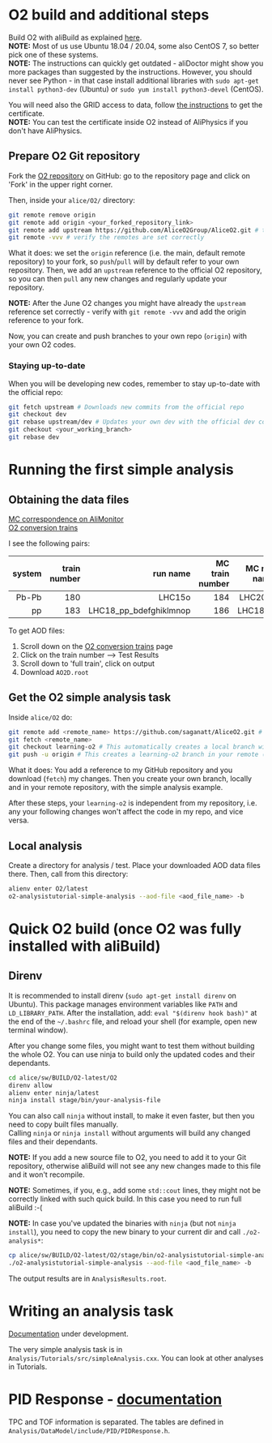 # O2 build and additional steps

Build O2 with aliBuild as explained [here](https://alice-doc.github.io/alice-analysis-tutorial/building/).<br>
**NOTE:** Most of us use Ubuntu 18.04 / 20.04, some also CentOS 7, so better pick one of these systems.<br>
**NOTE:** The instructions can quickly get outdated - aliDoctor might show you more packages than suggested by the instructions. However, you should never see Python - in that case install additional libraries with `sudo apt-get install python3-dev` (Ubuntu) or `sudo yum install python3-devel` (CentOS).

You will need also the GRID access to data, follow [the instructions](https://alice-doc.github.io/alice-analysis-tutorial/start/cert.html) to get the certificate.<br>
**NOTE:** You can test the certificate inside O2 instead of AliPhysics if you don't have AliPhysics.

## Prepare O2 Git repository

Fork the [O2 repository](https://github.com/AliceO2Group/AliceO2) on GitHub: go to the repository page and click on 'Fork' in the upper right corner.

Then, inside your `alice/O2/` directory:
```bash
git remote remove origin
git remote add origin <your_forked_repository_link>
git remote add upstream https://github.com/AliceO2Group/AliceO2.git # the main O2 repo
git remote -vvv # verify the remotes are set correctly
```
What it does: we set the `origin` reference (i.e. the main, default remote repository) to your fork, so `push`/`pull` will by default refer to your own repository. Then, we add an `upstream` reference to the official O2 repository, so you can then `pull` any new changes and regularly update your repository.

**NOTE:** After the June O2 changes you might have already the `upstream` reference set correctly - verify with `git remote -vvv` and add the origin reference to your fork.

Now, you can create and push branches to your own repo (`origin`) with your own O2 codes.

### Staying up-to-date

When you will be developing new codes, remember to stay up-to-date with the official repo:
```bash
git fetch upstream # Downloads new commits from the official repo
git checkout dev
git rebase upstream/dev # Updates your own dev with the official dev commits
git checkout <your_working_branch>
git rebase dev
```

# Running the first simple analysis

## Obtaining the data files

[MC correspondence on AliMonitor](https://alimonitor.cern.ch/job_details.jsp)  
[O2 conversion trains](https://alimonitor.cern.ch/trains/train.jsp?train_id=132)

I see the following pairs:

|system| train number | run name | MC train number | MC run name |
|-----:|-------------:|---------:|----------------:|------------:|
|Pb-Pb |180           |LHC15o    |184              |LHC20f6      |
| pp   |183           |LHC18_pp_bdefghiklmnop|186  |LHC18g4      | 

To get AOD files:
1. Scroll down on the [O2 conversion trains](https://alimonitor.cern.ch/trains/train.jsp?train_id=132) page
2. Click on the train number --> Test Results
3. Scroll down to 'full train', click on output
4. Download `AO2D.root`

## Get the O2 simple analysis task

Inside `alice/O2` do:
```bash
git remote add <remote_name> https://github.com/saganatt/AliceO2.git # <remote_name> is any alias you wish e.g. saganatt
git fetch <remote_name>
git checkout learning-o2 # This automatically creates a local branch with changes from <remote_name>/learning-o2
git push -u origin # This creates a learning-o2 branch in your remote (GitHub) repository
```
What it does: You add a reference to my GitHub repository and you download (`fetch`) my changes. Then you create your own branch, locally and in your remote repository, with the simple analysis example.

After these steps, your `learning-o2` is independent from my repository, i.e. any your following changes won't affect the code in my repo, and vice versa.

## Local analysis

Create a directory for analysis / test. Place your downloaded AOD data files there. Then, call from this directory:

```bash
alienv enter O2/latest
o2-analysistutorial-simple-analysis --aod-file <aod_file_name> -b
```

# Quick O2 build (once O2 was fully installed with aliBuild)

## Direnv

It is recommended to install direnv (`sudo apt-get install direnv` on Ubuntu). This package manages environment variables like `PATH` and `LD_LIBRARY_PATH`. After the installation, add: `eval "$(direnv hook bash)"` at the end of the `~/.bashrc` file, and reload your shell (for example, open new terminal window).

After you change some files, you might want to test them without building the whole O2. You can use ninja to build only the updated codes and their dependants.

```bash
cd alice/sw/BUILD/O2-latest/O2
direnv allow
alienv enter ninja/latest
ninja install stage/bin/your-analysis-file
```
You can also call `ninja` without install, to make it even faster, but then you need to copy built files manually.<br>
Calling `ninja` or `ninja install` without arguments will build any changed files and their dependants.

**NOTE:** If you add a new source file to O2, you need to add it to your Git repository, otherwise aliBuild will not see any new changes made to this file and it won't recompile.

**NOTE:** Sometimes, if you, e.g., add some `std::cout` lines, they might not be correctly linked with such quick build. In this case you need to run full aliBuild :-(

**NOTE:** In case you've updated the binaries with `ninja` (but not `ninja install`), you need to copy the new binary to your current dir and call `./o2-analysis*`:
```bash
cp alice/sw/BUILD/O2-latest/O2/stage/bin/o2-analysistutorial-simple-analysis .
./o2-analysistutorial-simple-analysis --aod-file <aod_file_name> -b
```

The output results are in `AnalysisResults.root`.

# Writing an analysis task

[Documentation](https://pbuehler.github.io/documentation/docs/) under development.

The very simple analysis task is in `Analysis/Tutorials/src/simpleAnalysis.cxx`. You can look at other analyses in Tutorials.

# PID Response - [documentation](https://pbuehler.github.io/documentation/docs/helperTasks/pid.html)

TPC and TOF information is separated. The tables are defined in `Analysis/DataModel/include/PID/PIDResponse.h`.
